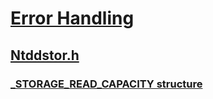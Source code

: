 # [Error Handling](../_debug/index.md)
## [Ntddstor.h](index.md)
### [_STORAGE_READ_CAPACITY structure](../ntddstor/ns-ntddstor-_storage_read_capacity.md)
